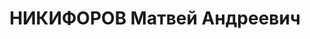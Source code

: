 ---
title: НИКИФОРОВ Матвей Андреевич
description: 'Род. в 1903, Санкт-Петербургская губ., обр.: высшее. Проживал: г. Красноярск.
  Начальник паровозной службы КЖД.

  Арестован 27.04.1937. Обв.: террористическая деятельность. Приговор: ВК ВС СССР,
  15.07.1938 – ВМН. Расстрелян 16.07.1938, в г. Красноярске.

  Реабилитирован ВК ВС СССР 17.06.1958'
---